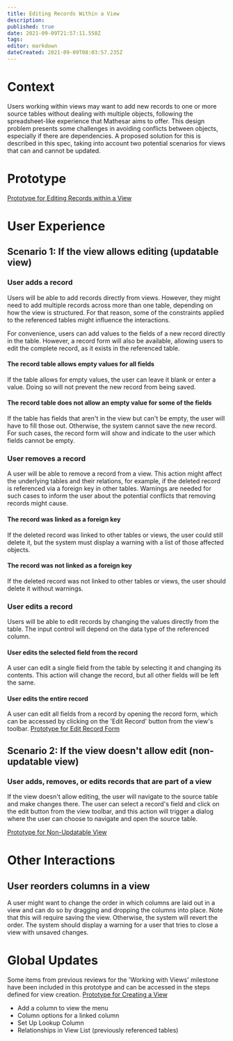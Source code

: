 ```yaml
---
title: Editing Records Within a View
description: 
published: true
date: 2021-09-09T21:57:11.558Z
tags: 
editor: markdown
dateCreated: 2021-09-09T08:03:57.235Z
---
```


# Context
Users working within views may want to add new records to one or more source tables without dealing with multiple objects, following the spreadsheet-like experience that Mathesar aims to offer. This design problem presents some challenges in avoiding conflicts between objects, especially if there are dependencies. A proposed solution for this is described in this spec, taking into account two potential scenarios for views that can and cannot be updated.

# Prototype
[Prototype for Editing Records within a View](https://www.figma.com/proto/Uaf1ntcldzK2U41Jhw6vS2/Mathesar-MVP?page-id=4928%3A47261&node-id=5072%3A57556&viewport=324%2C48%2C0.93&scaling=contain&starting-point-node-id=5072%3A57556&show-proto-sidebar=1)

# User Experience

## Scenario 1: If the view allows editing (updatable view)
### User adds a record
Users will be able to add records directly from views. However, they might need to add multiple records across more than one table, depending on how the view is structured. For that reason, some of the constraints applied to the referenced tables might influence the interactions. 

For convenience, users can add values to the fields of a new record directly in the table. However, a record form will also be available, allowing users to edit the complete record, as it exists in the referenced table.

#### The record table allows empty values for all fields
If the table allows for empty values, the user can leave it blank or enter a value. Doing so will not prevent the new record from being saved.

#### The record table does not allow an empty value for some of the fields
If the table has fields that aren't in the view but can't be empty, the user will have to fill those out. Otherwise, the system cannot save the new record. For such cases, the record form will show and indicate to the user which fields cannot be empty.

### User removes a record
A user will be able to remove a record from a view. This action might affect the underlying tables and their relations, for example, if the deleted record is referenced via a foreign key in other tables.
Warnings are needed for such cases to inform the user about the potential conflicts that removing records might cause.

#### The record was linked as a foreign key
If the deleted record was linked to other tables or views, the user could still delete it, but the system must display a warning with a list of those affected objects.

#### The record was not linked as a foreign key
If the deleted record was not linked to other tables or views, the user should delete it without warnings.

### User edits a record
Users will be able to edit records by changing the values directly from the table. The input control will depend on the data type of the referenced column. 

#### User edits the selected field from the record
A user can edit a single field from the table by selecting it and changing its contents. This action will change the record, but all other fields will be left the same.

#### User edits the entire record
A user can edit all fields from a record by opening the record form, which can be accessed by clicking on the 'Edit Record' button from the view's toolbar.
[Prototype for Edit Record Form](https://www.figma.com/proto/Uaf1ntcldzK2U41Jhw6vS2/Mathesar-MVP?page-id=4928%3A47261&node-id=5118%3A61344&viewport=324%2C48%2C0.93&scaling=contain&starting-point-node-id=5118%3A61344&show-proto-sidebar=1)

## Scenario 2: If the view doesn't allow edit (non-updatable view)
### User adds, removes, or edits records that are part of a view
If the view doesn't allow editing, the user will navigate to the source table and make changes there. The user can select a record's field and click on the edit button from the view toolbar, and this action will trigger a dialog where the user can choose to navigate and open the source table.

[Prototype for Non-Updatable View](https://www.figma.com/proto/Uaf1ntcldzK2U41Jhw6vS2/Mathesar-MVP?page-id=4928%3A47261&node-id=5118%3A63068&viewport=324%2C48%2C0.93&scaling=contain&starting-point-node-id=5118%3A63068&show-proto-sidebar=1)

# Other Interactions
## User reorders columns in a view
A user might want to change the order in which columns are laid out in a view and can do so by dragging and dropping the columns into place. Note that this will require saving the view. Otherwise, the system will revert the order. The system should display a warning for a user that tries to close a view with unsaved changes.


# Global Updates
Some items from previous reviews for the 'Working with Views' milestone have been included in this prototype and can be accessed in the steps defined for view creation.
[Prototype for Creating a View](https://www.figma.com/proto/Uaf1ntcldzK2U41Jhw6vS2/Mathesar-MVP?page-id=4928%3A47261&node-id=5118%3A66661&viewport=324%2C48%2C0.93&scaling=contain&starting-point-node-id=5118%3A66661&show-proto-sidebar=1)

- Add a column to view the menu
- Column options for a linked column
- Set Up Lookup Column
- Relationships in View List (previously referenced tables)